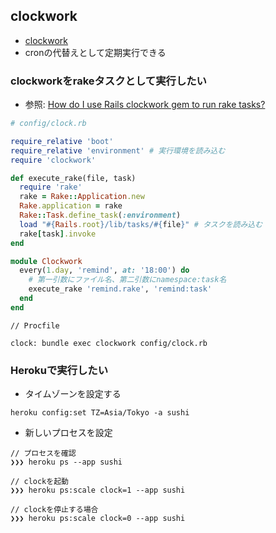 ## clockwork
- [clockwork](https://github.com/adamwiggins/clockwork)
- cronの代替えとして定期実行できる

### clockworkをrakeタスクとして実行したい
- 参照: [How do I use Rails clockwork gem to run rake tasks?](https://stackoverflow.com/questions/11513058/how-do-i-use-rails-clockwork-gem-to-run-rake-tasks)
```ruby
# config/clock.rb

require_relative 'boot'
require_relative 'environment' # 実行環境を読み込む
require 'clockwork'

def execute_rake(file, task)
  require 'rake'
  rake = Rake::Application.new
  Rake.application = rake
  Rake::Task.define_task(:environment)
  load "#{Rails.root}/lib/tasks/#{file}" # タスクを読み込む
  rake[task].invoke
end

module Clockwork
  every(1.day, 'remind', at: '18:00') do
    # 第一引数にファイル名、第二引数にnamespace:task名
    execute_rake 'remind.rake', 'remind:task'
  end
end
```

```
// Procfile

clock: bundle exec clockwork config/clock.rb
```


### Herokuで実行したい
- タイムゾーンを設定する
```
heroku config:set TZ=Asia/Tokyo -a sushi
```
- 新しいプロセスを設定
```
// プロセスを確認
❯❯❯ heroku ps --app sushi

// clockを起動
❯❯❯ heroku ps:scale clock=1 --app sushi

// clockを停止する場合
❯❯❯ heroku ps:scale clock=0 --app sushi
```
